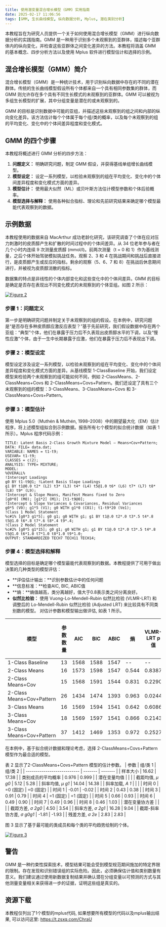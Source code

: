 ```yaml
---
title: 使用潜变量混合增长模型（GMM）实用指南
date: 2025-02-17 11:06:56
tags: [GMM, 生长曲线模型, 纵向数据分析, Mplus, 潜在类别分析]
---
```



本教程旨在为研究人员提供一个关于如何使用混合增长模型（GMM）进行纵向数据分析的实践指南。GMM 是一种用于识别多个未观察到的亚群体，描述每个亚群体内的纵向变化，并检查这些亚群体之间变化差异的方法。本教程将涵盖 GMM 的基本概念、四步分析方法以及使用 Mplus 软件进行模型估计和选择的示例。

<!-- more -->

## 混合增长模型（GMM）简介

混合增长模型（GMM）是一种统计技术，用于识别纵向数据中存在的不同的潜在群体。传统的生长曲线模型假设所有个体都来自一个具有相同参数集的群体，而 GMM 则允许存在多个具有不同生长模式的未观察到的亚群体。GMM 可以被视为多组生长模型的扩展，其中分组变量是潜在的或未观察到的。

GMM 的目标是识别数据中可能的亚组，并描述这些未观察到的组之间和内部的纵向变化差异。该方法估计每个个体属于每个组/类的概率，以及每个未观察到的组的平均变化、变化中的个体间差异程度和变化模式。

## GMM 的四个步骤

本教程将概述进行 GMM 分析的四步方法：

1.  **问题定义：** 明确研究问题，制定 GMM 假设，并获得基线单组增长曲线模型。
2.  **模型设定：** 设定一系列模型，以检验未观察到的组在平均变化、变化中的个体间差异程度和变化模式方面的差异。
3.  **模型估计：** 使用最大似然（ML）或贝叶斯方法估计模型参数和个体后验概率。
4.  **模型选择与解释：** 使用各种拟合指标、理论和先前研究结果来确定哪个模型最能代表观察到的数据。

## 示例数据

本教程使用的数据来自 MacArthur 成功老龄化研究，该研究调查了个体在应对压力刺激时的皮质醇产生和扩散的时间过程中的个体间差异。从 34 位老年参与者在几个小时内连续 9 次测量皮质醇 (mmol/l)。前两次测量（t = 0 和 1）作为基线测量，之后个体开始驾驶模拟挑战任务。观察 2、3 和 4 在挑战期间和挑战后直接进行，是皮质醇产生或反应的指标。剩余的观察（5、6、7 和 8）在挑战后休息期间进行，并被视为皮质醇消散的指标。

数据集的特点是非线性的个体内部变化和这些变化中的个体间差异。GMM 的目标是确定是否存在表现出不同变化模式的未观察到的个体亚组。如图 2 所示：

[![Figure 2](https://cdn.ncbi.nlm.nih.gov/pmc/blobs/6eec/3718544/09dbb3376e71/nihms482397f2.jpg)](https://www.ncbi.nlm.nih.gov/core/lw/2.0/html/tileshop_pmc/tileshop_pmc_inline.html?title=Click%20on%20image%20to%20zoom&p=PMC3&id=3718544_nihms482397f2.jpg)

### 步骤 1：问题定义

第一步是明确研究问题并制定关于未观察到的组的假设。在本例中，研究问题是“是否存在多种皮质醇应激反应表型？”基于先前研究，我们假设数据中存在两个亚组：“典型”个体，他们在暴露于压力后不久表现出皮质醇水平的下调，以及“慢性应激”个体，由于一生中长期暴露于应激，他们在暴露于压力后不表现出下调。

### 步骤 2：模型设定

模型设定涉及设定一系列模型，以检验未观察到的组在平均变化、变化中的个体间差异程度和变化模式方面的差异。从基线模型 1-ClassBaseline 开始，我们设定模型来检验两个未观察到的组可能如何不同，例如 2-ClassMeans、2-ClassMeans+Covs 和 2-ClassMeans+Covs+Pattern。我们还设定了具有三个未观察到的组的模型：3-ClassMeans、3-ClassMeans+Covs 和 3-ClassMeans+Covs+Pattern。

### 步骤 3：模型估计

使用 Mplus 5.0（Muthén & Muthén, 1998–2008）中的期望最大化（EM）估计程序，将上述模型组拟合到示例数据。报告所有七个模型的拟合统计数据（如表 1 所示）。Mplus 程序代码示例：

```
TITLE: Latent Basis 2-Class Growth Mixture Model – Means+Cov+Pattern; 
DATA: FILE= data.dat; 
VARIABLE: NAMES = t1-t9; 
USEVAR= t1-t9; 
CLASSES = c(2); 
ANALYSIS: TYPE= MIXTURE; 
MODEL: 
%OVERALL% 
!Intercept Loadings 
g0 BY t1-t9@1; !Latent Basis Slope Loadings 
g1 BY t1@0.0 t2* (L2) t3* (L3) t4* (L4) t5@1.0 t6* (L6) t7* (L7) t8* (L8) t9* (L9); 
!Intercept & Slope Means, Manifest Means fixed to Zero 
[g0*0] (M0); [g1*2] (M1); [t1-t9@0]; 
!Intercept & Slope Variances & Covariances, Residual Variances 
g0*5 (V0); g1*5 (V1); g0 WITH g1*0 (C01); t1-t9*20 (Ve1); 
!Class 1 Model Statement 
%c#1% [g0*3 g1*5]; g0 g1; g0 WITH g1; g1 BY t1@.0 t2*.0 t3*.5 t4*.8 t5@1.0 t6*.8 t7*.6 t8*.4 t9*.4; 
!Class 2 Model Statement 
%c#2% [g0*5 g1*15]; g0 g1; g0 WITH g1; g1 BY t1@.0 t2*.0 t3*.5 t4*.8 t5@1.0 t6*1.0 t7*1.0 t8*1.0 t9*1.0; 
OUTPUT: STANDARDIZED TECH7 TECH11 TECH14;
```

### 步骤 4：模型选择和解释

模型选择的目标是确定哪个模型最能代表观察到的数据。本教程提供了可用于做出决策的几种类型的模型评估：
*   **评估估计输出：**识别参数估计中的任何问题
*   **信息标准：**检查AIC, BIC, ABIC值
*   **熵：**熵值越高，类分离越好，值大于0.8表示类之间分离良好。
*   **似然比检验：** 使用 Vuong-Lo-Mendell-Rubin 似然比检验 (VLMR-LRT) 和调整后的 Lo-Mendell-Rubin 似然比检验 (Adjusted LRT) 来比较具有不同类别数的模型。
对估计参数和模型输出做评估, 如表 1 所示。

| 模型                       | 参数数量 | AIC     | BIC     | ABIC    | 熵     | VLMR-LRT p值 | Lo-Mendell-Rubin Adjusted LRT p-value | Parametric Bootstrap LRT p-value |
| -------------------------- | -------- | ------- | ------- | ------- | ------ | ------------- | ------------------------------------ | -------------------------------- |
| 1-Class Baseline           | 13       | 1568    | 1588    | 1547    | --     | --            | --                                  | --                               |
| 2-Class Means              | 16       | 1573    | 1598    | 1547    | 0.544  | 0.8387        | 0.8435                              | 1.0000                           |
| 2-Class Means+Cov          | 15       | 1568    | 1591    | 1544    | 0.831  | 0.2290        | 0.2454                              | 0.0000                           |
| 2-Class Means+Cov+Pattern  | 26       | 1434    | 1474    | 1393    | 0.963  | 0.0244        | 0.0262                              | 0.0000                           |
| 3-Class Means              | 16       | 1569    | 1594    | 1541    | 0.642  | 0.6086        | 0.6317                              | 1.0000                           |
| 3-Class Means+Cov          | 18       | 1569    | 1597    | 1541    | 0.866  | 0.2143        | 0.2300                              | 0.0128                           |
| 3-Class Means+Cov+Pattern  | 37       | 1412    | 1469    | 1353    | 0.972  | 0.2527        | 0.2601                              | 0.0000                           |

在本例中，基于拟合统计数据和理论考虑，选择 2-ClassMeans+Covs+Pattern 模型作为最合适的模型。

表 2 显示了2-ClassMeans+Covs+Pattern 模型的估计参数。
| 参数                        | 组/类 1 | 组/类 2 |
| --------------------------- | ------- | ------- |
| 样本大小                      | 16.62   | 17.38   |
| 类别成员的平均概率             | 0.976   | 0.999   |
| 潜在变量均值                 |         |         |
| 截距均值, _μ g0_             | 5.12   | 5.28    |
| 斜率均值, _μ g1_             | 14.04   | 14.38   |
| 斜率加载, _A 1_                |         |         |
| 时间 0                      | =0 (固定) | =0 (固定) |
| 时间 1                      | -0.01    | -0.02    |
| 时间 2                      | 0.43    | 0.38    |
| 时间 3                      | 0.91    | 0.79    |
| 时间 4                      | =1 (固定) | =1 (固定) |
| 时间 5                      | 0.66    | 0.93    |
| 时间 6                      | 0.49    | 0.90    |
| 时间 7                      | 0.49    | 0.96    |
| 时间 8                      | 0.46    | 1.03    |
| 潜在变量协方差               |         |         |
| 截距方差, _σ 2g0_            | 4.50    | 3.54    |
| 斜率方差, _σ 2g1_            | 16.28   | 9.04    |
| 截距-斜率协方差, _σ g0g1_        | -1.81   | -1.93   |
| 残差方差, _σ 2e_              | 2.83    | 2.83    |

图 3 显示了基于最可能的类成员和每个类的平均趋势绘制的个体。

[![Figure 3](https://cdn.ncbi.nlm.nih.gov/pmc/blobs/6eec/3718544/6ce1db014119/nihms482397f3.jpg)](https://www.ncbi.nlm.nih.gov/core/lw/2.0/html/tileshop_pmc/tileshop_pmc_inline.html?title=Click%20on%20image%20to%20zoom&p=PMC3&id=3718544_nihms482397f3.jpg)

## 警告

GMM 是一种约束性探索技术，模型结果可能会受到模型规范期间施加的特定界限的限制。存在发现和识别错误组的实际危险。因此，必须确保估计值和类别数量有意义。我们建议通过使用新数据复制结果并确认潜在分组变量以可预测的方式与其他测量变量相关来获得进一步的证据，证明这些组是真实的。

## 资源下载

本教程仅列出了1个模型的mplus代码, 如果想要所有模型的代码以及mplus输出结果, 可以访问这里: https://t.zsxq.com/ChraU
